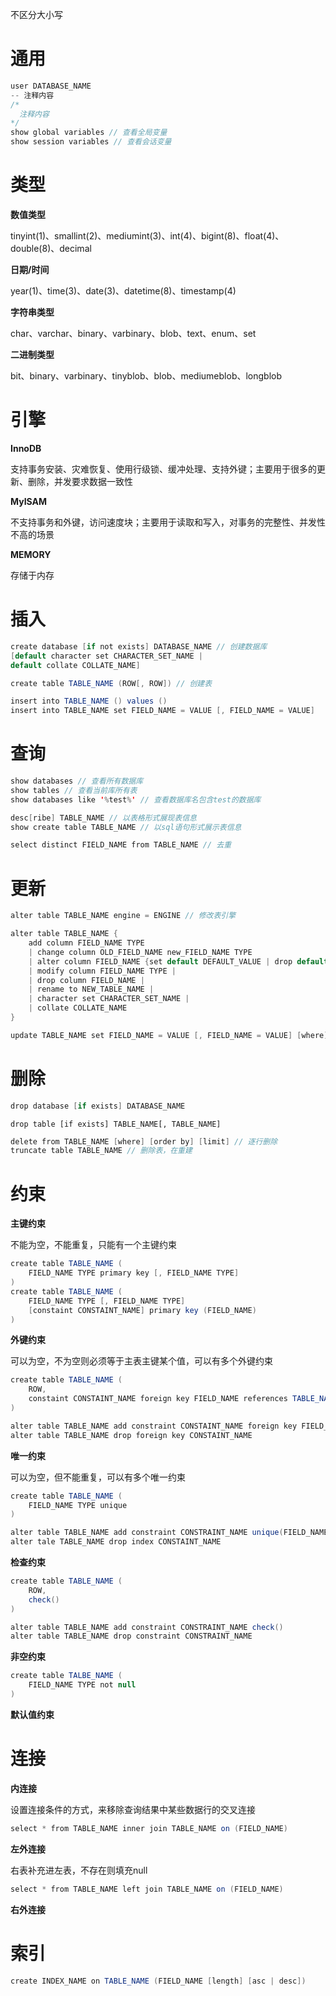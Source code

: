 不区分大小写

# 通用

```java
user DATABASE_NAME
-- 注释内容
/*
  注释内容
*/
show global variables // 查看全局变量
show session variables // 查看会话变量

```

# 类型

**数值类型**

tinyint(1)、smallint(2)、mediumint(3)、int(4)、bigint(8)、float(4)、double(8)、decimal

**日期/时间**

year(1)、time(3)、date(3)、datetime(8)、timestamp(4)

**字符串类型**

char、varchar、binary、varbinary、blob、text、enum、set

**二进制类型**

bit、binary、varbinary、tinyblob、blob、mediumeblob、longblob

# 引擎

**InnoDB**

支持事务安装、灾难恢复、使用行级锁、缓冲处理、支持外键；主要用于很多的更新、删除，并发要求数据一致性

**MyISAM**

不支持事务和外键，访问速度块；主要用于读取和写入，对事务的完整性、并发性不高的场景

**MEMORY**

存储于内存

# 插入

```java
create database [if not exists] DATABASE_NAME // 创建数据库
[default character set CHARACTER_SET_NAME |
default collate COLLATE_NAME]
```

```java
create table TABLE_NAME (ROW[, ROW]) // 创建表
```

```java
insert into TABLE_NAME () values ()
insert into TABLE_NAME set FIELD_NAME = VALUE [, FIELD_NAME = VALUE]
```

# 查询

```java
show databases // 查看所有数据库
show tables // 查看当前库所有表
show databases like '%test%' // 查看数据库名包含test的数据库
```

```java
desc[ribe] TABLE_NAME // 以表格形式展现表信息
show create table TABLE_NAME // 以sql语句形式展示表信息
```

```java
select distinct FIELD_NAME from TABLE_NAME // 去重
```

# 更新

```java
alter table TABLE_NAME engine = ENGINE // 修改表引擎
```

```java
alter table TABLE_NAME {
    add column FIELD_NAME TYPE
	| change column OLD_FIELD_NAME new_FIELD_NAME TYPE
	| alter column FIELD_NAME {set default DEFAULT_VALUE | drop default}
	| modify column FIELD_NAME TYPE |
	| drop column FIELD_NAME |
	| rename to NEW_TABLE_NAME |
	| character set CHARACTER_SET_NAME |
	| collate COLLATE_NAME
}
```

```java
update TABLE_NAME set FIELD_NAME = VALUE [, FIELD_NAME = VALUE] [where] [order by] [limit]
```

# 删除

```java
drop database [if exists] DATABASE_NAME
```

```
drop table [if exists] TABLE_NAME[, TABLE_NAME]
```

```java
delete from TABLE_NAME [where] [order by] [limit] // 逐行删除
truncate table TABLE_NAME // 删除表，在重建
```

# 约束

**主键约束**

不能为空，不能重复，只能有一个主键约束

```java
create table TABLE_NAME (
    FIELD_NAME TYPE primary key [, FIELD_NAME TYPE]
)
create table TABLE_NAME (
    FIELD_NAME TYPE [, FIELD_NAME TYPE]
    [constaint CONSTAINT_NAME] primary key (FIELD_NAME)
)
```

**外键约束**

可以为空，不为空则必须等于主表主键某个值，可以有多个外键约束

```java
create table TABLE_NAME (
	ROW,
	constaint CONSTAINT_NAME foreign key FIELD_NAME references TABLE_NAME(FIELD_NAME)
)
```

```java
alter table TABLE_NAME add constraint CONSTAINT_NAME foreign key FIELD_NAME references TABLE_NAME(FIELD_NAME)
alter table TABLE_NAME drop foreign key CONSTAINT_NAME
```

**唯一约束**

可以为空，但不能重复，可以有多个唯一约束

```java
create table TABLE_NAME (
	FIELD_NAME TYPE unique
)
```

```java
alter table TABLE_NAME add constraint CONSTRAINT_NAME unique(FIELD_NAME)
alter tale TABLE_NAME drop index CONSTAINT_NAME
```

**检查约束**

```java
create table TABLE_NAME (
	ROW,
	check()
)
```

```java
alter table TABLE_NAME add constraint CONSTRAINT_NAME check()
alter table TABLE_NAME drop constraint CONSTRAINT_NAME
```

**非空约束**

```java
create table TALBE_NAME (
	FIELD_NAME TYPE not null
)
```

**默认值约束**

# 连接

**内连接**

设置连接条件的方式，来移除查询结果中某些数据行的交叉连接

```java
select * from TABLE_NAME inner join TABLE_NAME on (FIELD_NAME) 
```

**左外连接**

右表补充进左表，不存在则填充null

```java
select * from TABLE_NAME left join TABLE_NAME on (FIELD_NAME)
```

**右外连接**

# 索引

```java
create INDEX_NAME on TABLE_NAME (FIELD_NAME [length] [asc | desc])
```

